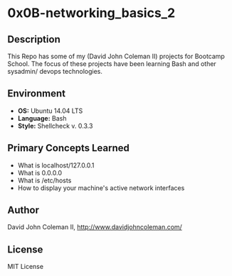 # 0x0B-networking_basics_2

## Description

This Repo has some of my (David John Coleman II) projects for Bootcamp School.
The focus of these projects have been learning Bash and other sysadmin/ devops
technologies.

## Environment

* __OS:__ Ubuntu 14.04 LTS
* __Language:__ Bash
* __Style:__ Shellcheck v. 0.3.3

## Primary Concepts Learned

* What is localhost/127.0.0.1
* What is 0.0.0.0
* What is /etc/hosts
* How to display your machine's active network interfaces

## Author

David John Coleman II, http://www.davidjohncoleman.com/

## License

MIT License
